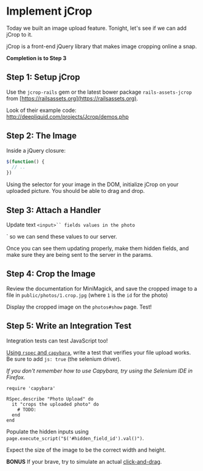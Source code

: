 # Implement jCrop

Today we built an image upload feature.  Tonight, let's see if we can add jCrop to it.

jCrop is a front-end jQuery library that makes image cropping online a snap.

**Completion is to Step 3**

## Step 1: Setup jCrop

Use the `jcrop-rails` gem or the latest bower package `rails-assets-jcrop` from [https://railsassets.org](https://railsassets.org).

Look of their example code: http://deepliquid.com/projects/Jcrop/demos.php

## Step 2: The Image

Inside a jQuery closure:
```js
$(function() {
  // ..
})
```

Using the selector for your image in the DOM, initialize jCrop on your uploaded picture.  You should be able to drag and drop.

## Step 3: Attach a Handler

Update text `<input>`` fields values in the photo `<form>` so we can send these values to our server.

Once you can see them updating properly, make them hidden fields, and make sure they are being sent to the server in the params.

## Step 4: Crop the Image

Review the documentation for MiniMagick, and save the cropped image to a file in `public/photos/1.crop.jpg` (where `1` is the `id` for the photo)

Display the cropped image on the `photos#show` page.  Test!

## Step 5: Write an Integration Test

Integration tests can test JavaScript too!

[Using `rspec` and `capybara`](https://github.com/jnicklas/capybara#using-capybara-with-rspec), write a test that verifies your file upload works. Be sure to add `js: true` (the selenium driver).

 *If you don't remember how to use Capybara, try using the Selenium IDE in Firefox.*

```
require 'capybara'

RSpec.describe "Photo Upload" do
  it "crops the uploaded photo" do
    # TODO:
  end
end
```

Populate the hidden inputs using `page.execute_script("$('#hidden_field_id').val()")`.

Expect the size of the image to be the correct width and height.

**BONUS**
If your brave, try to simulate an actual [click-and-drag](http://stackoverflow.com/questions/10866960/how-do-i-drag-a-jquery-slider-handle-from-within-capybara-and-chromedriver).
